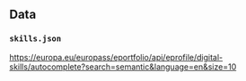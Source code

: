## Data
### `skills.json`
https://europa.eu/europass/eportfolio/api/eprofile/digital-skills/autocomplete?search=semantic&language=en&size=10